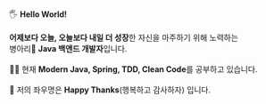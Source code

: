 🖐 **Hello World!** <br><br>
**어제보다 오늘, 오늘보다 내일 더 성장**한 자신을 마주하기 위해 노력하는<br>
병아리🐣 **Java 백앤드 개발자**입니다.<br><br>
👨‍💻 현재 **Modern Java, Spring, TDD, Clean Code**를 공부하고 있습니다.<br><br>
🙏 저의 좌우명은 **Happy Thanks**(행복하고 감사하자) 입니다.
